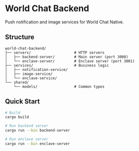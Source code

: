# World Chat Backend

Push notification and image services for World Chat Native.

## Structure

```
world-chat-backend/
├── servers/                    # HTTP servers
│   ├── backend-server/         # Main server (port 3000)
│   └── enclave-server/         # Enclave server (port 3001)
├── services/                   # Business logic
│   ├── notification-service/
│   ├── image-service/
│   └── enclave-service/
└── shared/
    └── models/                 # Common types
```

## Quick Start

```bash
# Build
cargo build

# Run backend server
cargo run --bin backend-server

# Run enclave server
cargo run --bin enclave-server
```
